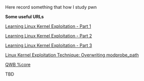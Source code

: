 Here record something that how I study pwn

**Some useful URLs**

[Learning Linux Kernel Exploitation - Part 1](https://lkmidas.github.io/posts/20210123-linux-kernel-pwn-part-1/)

[Learning Linux Kernel Exploitation - Part 2](https://lkmidas.github.io/posts/20210128-linux-kernel-pwn-part-2/)

[Learning Linux Kernel Exploitation - Part 3](https://lkmidas.github.io/posts/20210205-linux-kernel-pwn-part-3/)

[Linux Kernel Exploitation Technique: Overwriting modprobe_path](https://lkmidas.github.io/posts/20210223-linux-kernel-pwn-modprobe/)

[QWB %core](https://cc-sir.github.io/2019/08/24/Linux-kernel-exploit2/)

TBD
